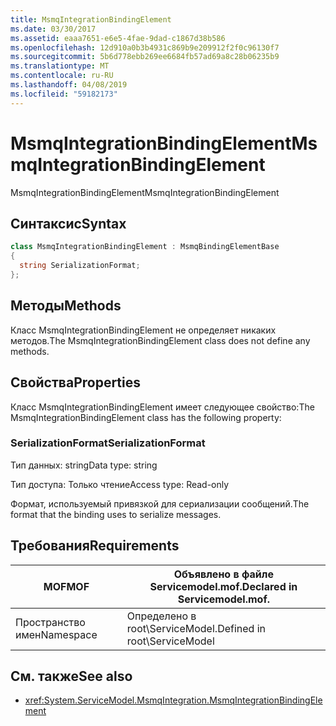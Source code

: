 ```yaml
---
title: MsmqIntegrationBindingElement
ms.date: 03/30/2017
ms.assetid: eaaa7651-e6e5-4fae-9dad-c1867d38b586
ms.openlocfilehash: 12d910a0b3b4931c869b9e209912f2f0c96130f7
ms.sourcegitcommit: 5b6d778ebb269ee6684fb57ad69a8c28b06235b9
ms.translationtype: MT
ms.contentlocale: ru-RU
ms.lasthandoff: 04/08/2019
ms.locfileid: "59182173"
---
```

# <a name="msmqintegrationbindingelement"></a><span data-ttu-id="08c28-102">MsmqIntegrationBindingElement</span><span class="sxs-lookup"><span data-stu-id="08c28-102">MsmqIntegrationBindingElement</span></span>
<span data-ttu-id="08c28-103">MsmqIntegrationBindingElement</span><span class="sxs-lookup"><span data-stu-id="08c28-103">MsmqIntegrationBindingElement</span></span>  
  
## <a name="syntax"></a><span data-ttu-id="08c28-104">Синтаксис</span><span class="sxs-lookup"><span data-stu-id="08c28-104">Syntax</span></span>  
  
```csharp  
class MsmqIntegrationBindingElement : MsmqBindingElementBase  
{  
  string SerializationFormat;  
};  
```  
  
## <a name="methods"></a><span data-ttu-id="08c28-105">Методы</span><span class="sxs-lookup"><span data-stu-id="08c28-105">Methods</span></span>  
 <span data-ttu-id="08c28-106">Класс MsmqIntegrationBindingElement не определяет никаких методов.</span><span class="sxs-lookup"><span data-stu-id="08c28-106">The MsmqIntegrationBindingElement class does not define any methods.</span></span>  
  
## <a name="properties"></a><span data-ttu-id="08c28-107">Свойства</span><span class="sxs-lookup"><span data-stu-id="08c28-107">Properties</span></span>  
 <span data-ttu-id="08c28-108">Класс MsmqIntegrationBindingElement имеет следующее свойство:</span><span class="sxs-lookup"><span data-stu-id="08c28-108">The MsmqIntegrationBindingElement class has the following property:</span></span>  
  
### <a name="serializationformat"></a><span data-ttu-id="08c28-109">SerializationFormat</span><span class="sxs-lookup"><span data-stu-id="08c28-109">SerializationFormat</span></span>  
 <span data-ttu-id="08c28-110">Тип данных: string</span><span class="sxs-lookup"><span data-stu-id="08c28-110">Data type: string</span></span>  
  
 <span data-ttu-id="08c28-111">Тип доступа: Только чтение</span><span class="sxs-lookup"><span data-stu-id="08c28-111">Access type: Read-only</span></span>  
  
 <span data-ttu-id="08c28-112">Формат, используемый привязкой для сериализации сообщений.</span><span class="sxs-lookup"><span data-stu-id="08c28-112">The format that the binding uses to serialize messages.</span></span>  
  
## <a name="requirements"></a><span data-ttu-id="08c28-113">Требования</span><span class="sxs-lookup"><span data-stu-id="08c28-113">Requirements</span></span>  
  
|<span data-ttu-id="08c28-114">MOF</span><span class="sxs-lookup"><span data-stu-id="08c28-114">MOF</span></span>|<span data-ttu-id="08c28-115">Объявлено в файле Servicemodel.mof.</span><span class="sxs-lookup"><span data-stu-id="08c28-115">Declared in Servicemodel.mof.</span></span>|  
|---------|-----------------------------------|  
|<span data-ttu-id="08c28-116">Пространство имен</span><span class="sxs-lookup"><span data-stu-id="08c28-116">Namespace</span></span>|<span data-ttu-id="08c28-117">Определено в root\ServiceModel.</span><span class="sxs-lookup"><span data-stu-id="08c28-117">Defined in root\ServiceModel</span></span>|  
  
## <a name="see-also"></a><span data-ttu-id="08c28-118">См. также</span><span class="sxs-lookup"><span data-stu-id="08c28-118">See also</span></span>

- <xref:System.ServiceModel.MsmqIntegration.MsmqIntegrationBindingElement>

